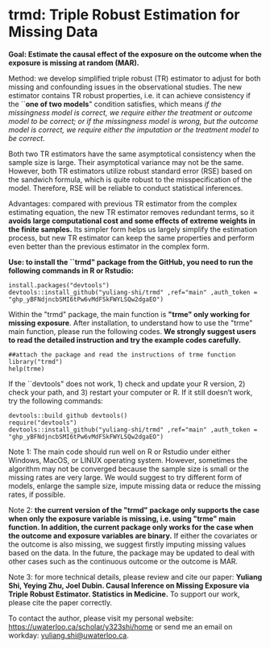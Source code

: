 # trmd: Triple Robust Estimation for Missing Data
**Goal: Estimate the causal effect of the exposure on the outcome when the exposure is missing at random (MAR).**

Method: we develop simplified triple robust (TR) estimator to adjust for both missing and confounding issues in the observational studies. The new estimator contains TR robust properties, i.e. it can achieve consistency if the ``**one of two models**" condition satisfies, which means *if the missingness model is correct, we require either the treatment or outcome model to be correct; or if the missingness model is wrong, but the outcome model is correct, we require either the imputation or the treatment model to be correct.*

Both two TR estimators have the same asymptotical consistency when the sample size is large. Their asymptotical variance may not be the same. However, both TR estimators utilize robust standard error (RSE) based on the sandwich formula, which is quite robust to the misspecification of the model. Therefore, RSE will be reliable to conduct statistical inferences.

Advantages: compared with previous TR estimator from the complex estimating equation, the new TR estimator removes redundant terms, so it **avoids large computational cost and some effects of extreme weights in the finite samples.** Its simpler form helps us largely simplify the estimation process, but new TR estimator can keep the same properties and perform even better than the previous estimator in the complex form. 


**Use: to install the ``trmd" package from the GitHub, you need to run the following commands in R or Rstudio:**
```
install.packages("devtools")
devtools::install_github("yuliang-shi/trmd" ,ref="main" ,auth_token = "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")
```

Within the "trmd" package, the main function is **"trme" only working for missing exposure**. After installation, to understand how to use the "trme" main function, please run the following codes. **We strongly suggest users to read the detailed instruction and try the example codes carefully.**
```
##attach the package and read the instructions of trme function
library("trmd")
help(trme) 
```
If the ``devtools" does not work, 1) check and update your R version, 2) check your path, and 3) restart your computer or R. If it still doesn’t work, try the following commands:
```
devtools::build github devtools()
require("devtools")
devtools::install_github("yuliang-shi/trmd" ,ref="main" ,auth_token = "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")
```

Note 1: The main code should run well on R or Rstudio under either Windows, MacOS, or LINUX operating system. However, sometimes the algorithm may not be converged because the sample size is small or the missing rates are very large. We would suggest to try different form of models, enlarge the sample size, impute missing data or reduce the missing rates, if possible.

Note 2: **the current version of the "trmd" package only supports the case when only the exposure variable is missing, i.e. using "trme" main function. In addition, the current package only works for the case when the outcome and exposure variables are binary.** If either the covariates or the outcome is also missing, we suggest firstly imputing missing values based on the data. In the future, the package may be updated to deal with other cases such as the continuous outcome or the outcome is MAR.

Note 3: for more technical details, please review and cite our paper: **Yuliang Shi, Yeying Zhu, Joel Dubin. Causal Inference on Missing Exposure via Triple Robust Estimator. Statistics in Medicine.** To support our work, please cite the paper correctly.

To contact the author, please visit my personal website: https://uwaterloo.ca/scholar/y323shi/home or send me an email on workday: yuliang.shi@uwaterloo.ca.
